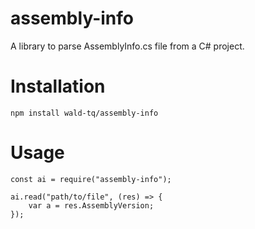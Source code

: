 # assembly-info

A library to parse AssemblyInfo.cs file from a C# project.

# Installation

    npm install wald-tq/assembly-info

# Usage

    const ai = require("assembly-info");

    ai.read("path/to/file", (res) => {
        var a = res.AssemblyVersion;
    });